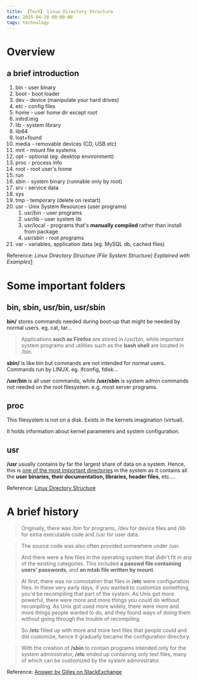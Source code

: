 ```yaml
---
title: 【Tech】 Linux Directory Structure
date: 2015-04-28 00:00:00
tags: technology
---
```


# Overview

## a brief introduction

1. bin - user binary
2. boot - boot loader
3. dev - device (manipulate your hard drives)
4. etc - config files
5. home - user home dir except root
6. initrd.img 
7. lib - system library
8. lib64
9. lost+found
10. media - removable devices (CD, USB etc)
11. mnt - mount file systems
12. opt - optional (eg. desktop environment)
13. proc - process info
14. root - root user's home
15. run
16. sbin - system binary (runnable only by root)
17. srv - service data
18. sys
19. tmp - temporary (delete on restart)
20. usr - Unix System Resources (user programs)
	1. usr/bin - user programs
	1. usr/lib - user system lib
	1. usr/local -  programs that's __manually compiled__ rather than install from package
	1. usr/sbin - root programs
21. var - variables, application data (eg. MySQL db, cached files)

Reference: <cite>Linux Directory Structure (File System Structure) Explained with Examples</cite>[1]

# Some important folders

## bin, sbin, usr/bin, usr/sbin

__bin/__ stores commands needed during boot-up that might be needed by normal users. eg. cat, tar...

> Applications __such as Firefox__ are stored in /usr/bin, while important system programs and utilities such as the __bash shell__ are located in /bin. 

__sbin/__ is like bin but commands are not intended for normal users. Commands run by LINUX. eg. ifconfig, fdisk...

__/usr/bin__ is all user commands, while __/usr/sbin__ is system admin commands not needed on the root filesystem. e.g. most server programs.

## proc

This filesystem is not on a disk. Exists in the kernels imagination (virtual). 

It holds information about kernel parameters and system configuration.

## usr

__/usr__ usually contains by far the largest share of data on a system. Hence, this is [one of the most important directories](http://www.tldp.org/LDP/Linux-Filesystem-Hierarchy/html/usr.html) in the system as it contains all the __user binaries, their documentation, libraries, header files__, etc.... 

Reference: [Linux Directory Structure](http://www.comptechdoc.org/os/linux/usersguide/linux_ugfilestruct.html)

# A brief history

> Originally, there was /bin for programs, /dev for device files and /lib for extra executable code and /usr for user data. 

> The source code was also often provided somewhere under /usr.

> And there were a few files in the operating system that didn't fit in any of the existing categories. This included __a passwd file containing users' passwords__, and __an mtab file written by mount__. 

> At first, there was no connotation that files in __/etc__ were configuration files. In these very early days, if you wanted to customize something, you'd be recompiling that part of the system. As Unix got more powerful, there were more and more things you could do without recompiling. As Unix got used more widely, there were more and more things people wanted to do, and they found ways of doing them without going through the trouble of recompiling. 

> So __/etc__ filled up with more and more text files that people could and did customize, hence it gradually became the configuration directory.

> With the creation of __/sbin__ to contain programs intended only for the system administrator, __/etc__ ended up containing only text files, many of which can be customized by the system administrator. 

Reference: [Answer by Gilles on StackExchange](http://unix.stackexchange.com/a/56172)

[1]: http://www.thegeekstuff.com/2010/09/linux-file-system-structure/
